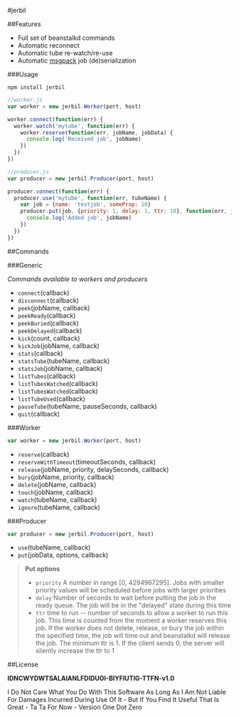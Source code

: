 #jerbil

##Features

+ Full set of beanstalkd commands
+ Automatic reconnect
+ Automatic tube re-watch/re-use
+ Automatic [msgpack](http://msgpack.org/) job (de)serialization

###Usage

`npm install jerbil`

```js
//worker.js
var worker = new jerbil.Worker(port, host)

worker.connect(function(err) {
  worker.watch('mytube', function(err) {
    worker.reserve(function(err, jobName, jobData) {
      console.log('Received job', jobName)
    })
  })
})
```

```js
//producer.js
var producer = new jerbil.Producer(port, host)

producer.connect(function(err) {
  producer.use('mytube', function(err, tubeName) {
    var job = {name: 'testjob', someProp: 10}
    producer.put(job, {priority: 1, delay: 1, ttr: 10}, function(err, jobName) {
      console.log('Added job', jobName)
    })
  })
})
```

##Commands

###Generic

*Commands available to workers and producers*

+ `connect`(callback)
+ `disconnect`(callback)
+ `peek`(jobName, callback)
+ `peekReady`(callback)
+ `peekBuried`(callback)
+ `peekDelayed`(callback)
+ `kick`(count, callback)
+ `kickJob`(jobName, callback)
+ `stats`(callback)
+ `statsTube`(tubeName, callback)
+ `statsJob`(jobName, callback)
+ `listTubes`(callback)
+ `listTubesWatched`(callback)
+ `listTubesWatched`(callback)
+ `listTubeUsed`(callback)
+ `pauseTube`(tubeName, pauseSeconds, callback)
+ `quit`(callback)

###Worker

```js
var worker = new jerbil.Worker(port, host)
```

+ `reserve`(callback)
+ `reserveWithTimeout`(timeoutSeconds, callback)
+ `release`(jobName, priority, delaySeconds, callback)
+ `bury`(jobName, priority, callback)
+ `delete`(jobName, callback)
+ `touch`(jobName, callback)
+ `watch`(tubeName, callback)
+ `ignore`(tubeName, callback)

###Producer

```js
var producer = new jerbil.Producer(port, host)
```

+ `use`(tubeName, callback)
+ `put`(jobData, options, callback)

> **Put options**
> + `priority` A number in range [0, 4294967295]. Jobs with smaller priority values will be scheduled before jobs with larger priorities
> + `delay` Number of seconds to wait before putting the job in the ready queue. The job will be in the "delayed" state during this time
> + `ttr` time to run -- number of seconds to allow a worker to run this job. This time is counted from the moment a worker reserves this job. If the worker does not delete, release, or bury the job within the specified time, the job will time out and beanstalkd will release the job. The minimum ttr is 1. If the client sends 0, the server will silently increase the ttr to 1

##License

**IDNCWYDWTSALAIANLFDIDUOI-BIYFIUTIG-TTFN-v1.0**

I Do Not Care What You Do With This Software As Long As I Am Not Liable For Damages Incurred During Use Of It - But If You Find It Useful That Is Great - Ta Ta For Now - Version One Dot Zero

